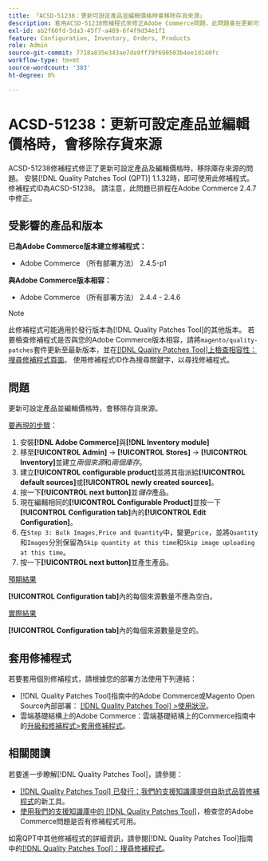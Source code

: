 ```yaml
---
title: 「ACSD-51238：更新可設定產品並編輯價格時會移除存貨來源」
description: 套用ACSD-51238修補程式來修正Adobe Commerce問題，此問題會在更新可設定產品並編輯價格時移除庫存來源。
exl-id: ab2f60fd-5da3-45f7-a489-6f4f9d34e1f1
feature: Configuration, Inventory, Orders, Products
role: Admin
source-git-commit: 7718a835e343ae7da9ff79f690503b4ee1d140fc
workflow-type: tm+mt
source-wordcount: '383'
ht-degree: 0%

---
```


# ACSD-51238：更新可設定產品並編輯價格時，會移除存貨來源

ACSD-51238修補程式修正了更新可設定產品及編輯價格時，移除庫存來源的問題。 安裝[!DNL Quality Patches Tool (QPT)] 1.1.32時，即可使用此修補程式。 修補程式ID為ACSD-51238。 請注意，此問題已排程在Adobe Commerce 2.4.7中修正。

## 受影響的產品和版本

**已為Adobe Commerce版本建立修補程式：**

* Adobe Commerce （所有部署方法） 2.4.5-p1

**與Adobe Commerce版本相容：**

* Adobe Commerce （所有部署方法） 2.4.4 - 2.4.6

>[!NOTE]
>
>此修補程式可能適用於發行版本為[!DNL Quality Patches Tool]的其他版本。 若要檢查修補程式是否與您的Adobe Commerce版本相容，請將`magento/quality-patches`套件更新至最新版本，並在[[!DNL Quality Patches Tool]上檢查相容性：搜尋修補程式頁面](<https://experienceleague.adobe.com/tools/commerce-quality-patches/index.html>)。 使用修補程式ID作為搜尋關鍵字，以尋找修補程式。

## 問題

更新可設定產品並編輯價格時，會移除存貨來源。

<u>要再現的步驟</u>：

1. 安裝&#x200B;**[!DNL Adobe Commerce]**&#x200B;與&#x200B;**[!DNL Inventory module]**
1. 移至&#x200B;**[!UICONTROL Admin]** -> **[!UICONTROL Stores]** -> **[!UICONTROL Inventory]**&#x200B;並建立&#x200B;*兩個來源*&#x200B;和&#x200B;*兩個庫存*。
1. 建立&#x200B;**[!UICONTROL configurable product]**&#x200B;並將其指派給&#x200B;**[!UICONTROL default sources]**&#x200B;或&#x200B;**[!UICONTROL newly created sources]**。
1. 按一下&#x200B;**[!UICONTROL next button]**&#x200B;並&#x200B;*儲存*&#x200B;產品。
1. 現在編輯相同的&#x200B;**[!UICONTROL Configurable Product]**&#x200B;並按一下&#x200B;**[!UICONTROL Configuration tab]**&#x200B;內的&#x200B;**[!UICONTROL Edit Configuration]**。
1. 在`Step 3: Bulk Images,Price and Quantity`中，變更`price`，並將`Quantity`和`Images`分別保留為`Skip quantity at this time`和`Skip image uploading at this time`。
1. 按一下&#x200B;**[!UICONTROL next button]**&#x200B;並產生產品。

<u>預期結果</u>

**[!UICONTROL Configuration tab]**&#x200B;內的每個來源數量不應為空白。

<u>實際結果</u>

**[!UICONTROL Configuration tab]**&#x200B;內的每個來源數量是空的。

## 套用修補程式

若要套用個別修補程式，請根據您的部署方法使用下列連結：

* [!DNL Quality Patches Tool]指南中的Adobe Commerce或Magento Open Source內部部署： [[!DNL Quality Patches Tool] >使用狀況](<https://experienceleague.adobe.com/docs/commerce-operations/tools/quality-patches-tool/usage.html>)。
* 雲端基礎結構上的Adobe Commerce：雲端基礎結構上的Commerce指南中的[升級和修補程式>套用修補程式](https://experienceleague.adobe.com/docs/commerce-cloud-service/user-guide/develop/upgrade/apply-patches.html)。

## 相關閱讀

若要進一步瞭解[!DNL Quality Patches Tool]，請參閱：

* [[!DNL Quality Patches Tool] 已發行：我們的支援知識庫提供自助式品質修補程式](/help/announcements/adobe-commerce-announcements/magento-quality-patches-released-new-tool-to-self-serve-quality-patches.md)的新工具。
* [使用我們的支援知識庫中的 [!DNL Quality Patches Tool]](/help/support-tools/patches-available-in-qpt-tool/check-patch-for-magento-issue-with-magento-quality-patches.md)，檢查您的Adobe Commerce問題是否有修補程式可用。

如需QPT中其他修補程式的詳細資訊，請參閱[!DNL Quality Patches Tool]指南中的[[!DNL Quality Patches Tool]：搜尋修補程式](<https://experienceleague.adobe.com/tools/commerce-quality-patches/index.html>)。

